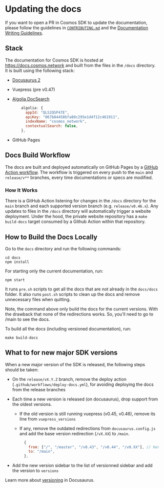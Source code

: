 # Updating the docs

If you want to open a PR in Cosmos SDK to update the documentation, please follow the guidelines in [`CONTRIBUTING.md`](https://github.com/shapeshift/cosmos-sdk/tree/main/CONTRIBUTING.md#updating-documentation) and the [Documentation Writing Guidelines](./DOC_WRITING_GUIDELINES.md).

## Stack

The documentation for Cosmos SDK is hosted at https://docs.cosmos.network and built from the files in the `/docs` directory.
It is built using the following stack:

* [Docusaurus 2](https://docusaurus.io)
* Vuepress (pre v0.47)
* [Algolia DocSearch](https://docsearch.algolia.com/)

  ```js
      algolia: {
        appId: "QLS2QSP47E",
        apiKey: "067b84458bfa80c295e1d4f12c461911",
        indexName: "cosmos_network",
        contextualSearch: false,
      },
  ```

* GitHub Pages

## Docs Build Workflow

The docs are built and deployed automatically on GitHub Pages by a [GitHub Action workflow](../.github/workflows/deploy-docs.yml).
The workflow is triggered on every push to the `main` and `release/v**` branches, every time documentations or specs are modified.

### How It Works

There is a GitHub Action listening for changes in the `/docs` directory for the `main` branch and each supported version branch (e.g. `release/v0.46.x`). Any updates to files in the `/docs` directory will automatically trigger a website deployment. Under the hood, the private website repository has a `make build-docs` target consumed by a Github Action within that repository.

## How to Build the Docs Locally

Go to the `docs` directory and run the following commands:

```shell
cd docs
npm install
```

For starting only the current documentation, run:

```shell
npm start
```

It runs `pre.sh` scripts to get all the docs that are not already in the `docs/docs` folder.
It also runs `post.sh` scripts to clean up the docs and remove unnecessary files when quitting.

Note, the command above only build the docs for the current versions.
With the drawback that none of the redirections works. So, you'll need to go to /main to see the docs.

To build all the docs (including versioned documentation), run:

```shell
make build-docs
```

## What to for new major SDK versions

When a new major version of the SDK is released, the following steps should be taken:

* On the `release/vX.Y.Z` branch, remove the deploy action (`.github/workflows/deploy-docs.yml`), for avoiding deploying the docs from the release branches
* Each time a new version is released (on docusaurus), drop support from the oldest versions.
    * If the old version is still running vuepress (v0.45, v0.46), remove its line from `vuepress_versions`
    * If any, remove the outdated redirections from `docusaurus.config.js` and add the base version redirection (`/vX.XX`) to `/main`.

      ```js
        {
          from: ["/", "/master", "/v0.43", "/v0.44", "/v0.XX"], // here add the deprecated version
          to: "/main",
        },
      ```

* Add the new version sidebar to the list of versionned sidebar and add the version to `versions`

Learn more about [versioning](https://docusaurus.io/docs/versioning) in Docusaurus.
